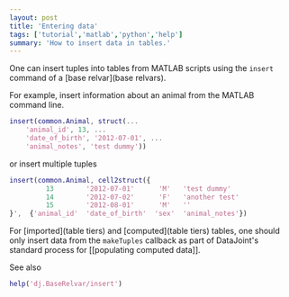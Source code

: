 ```yaml
---
layout: post
title: 'Entering data'
tags: ['tutorial','matlab','python','help']
summary: 'How to insert data in tables.'
---
```


One can insert tuples into tables from MATLAB scripts using the `insert` command of a [base relvar](base relvars). 

For example, insert information about an animal from the MATLAB command line.

```matlab
insert(common.Animal, struct(...
    'animal_id', 13, ...
    'date_of_birth', '2012-07-01', ...
    'animal_notes', 'test dummy'))
```
or insert multiple tuples 

```matlab
insert(common.Animal, cell2struct({
         13        '2012-07-01'      'M'   'test dummy'
         14        '2012-07-02'      'F'   'another test'
         15        '2012-08-01'      'M'   ''
}',  {'animal_id'  'date_of_birth'  'sex'  'animal_notes'})
```

For [imported](table tiers) and [computed](table tiers) tables, one should only insert data from the `makeTuples` callback as part of DataJoint's standard process for [[populating computed data]].

See also

```matlab
help('dj.BaseRelvar/insert')
```